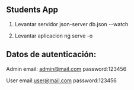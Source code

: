 ## Students App
 
1) Levantar servidor 
json-server db.json --watch

2) Levantar aplicacion 
ng serve -o

## Datos de autenticación:
Admin email: admin@mail.com password:123456

User email:user@mail.com password:123456